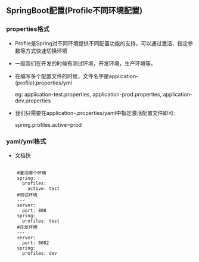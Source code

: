## SpringBoot配置(Profile不同环境配置)  

### properties格式

- Profile是Spring对不同环境提供不同配置功能的支持，可以通过激活、指定参数等方式快速切换环境

- 一般我们在开发的时候有测试环境，开发环境，生产环境等。

- 在编写多个配置文件的时候，文件名字是application-(profile).properties/yml

	eg: application-test.properties, application-prod.properties, application-dev.properties

- 我们只需要在application-.properties/yaml中指定激活配置文件即可:

	spring.profiles.active=prod

### yaml/yml格式

- 文档快

```

	#激活哪个环境
	spring:
	  profiles:
	    active: test
	#测试环境
	---
	server:
	  port: 808
	spring:
	  profiles: test
	#开发环境
	---
	server:
	  port: 8082
	spring:
	  profiles: dev
